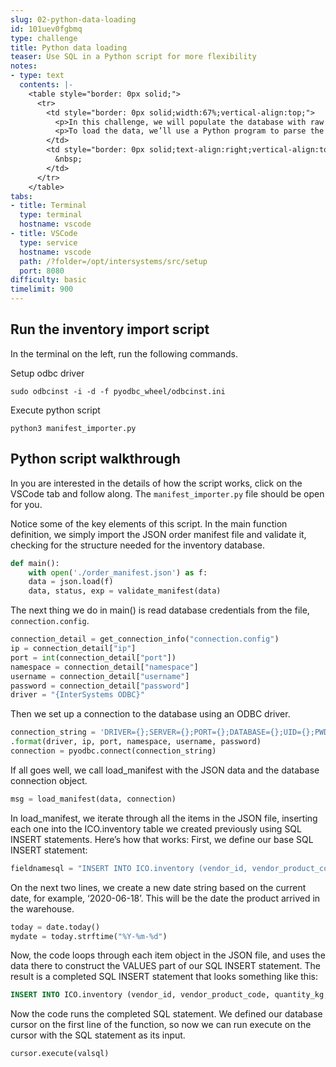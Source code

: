 ```yaml
---
slug: 02-python-data-loading
id: 101uev0fgbmq
type: challenge
title: Python data loading
teaser: Use SQL in a Python script for more flexibility
notes:
- type: text
  contents: |-
    <table style="border: 0px solid;">
      <tr>
        <td style="border: 0px solid;width:67%;vertical-align:top;">
          <p>In this challenge, we will populate the database with raw coffee bean orders, simulating shipments of raw beans from vendors around the world. Assume that all the shipments are consolidated in a single order manifest in JSON format.</p>
          <p>To load the data, we’ll use a Python program to parse the order manifest file and insert the deliveries into the database, also using SQL, but this time within Python.</p>
        </td>
        <td style="border: 0px solid;text-align:right;vertical-align:top;">
          &nbsp;
        </td>
      </tr>
    </table>
tabs:
- title: Terminal
  type: terminal
  hostname: vscode
- title: VSCode
  type: service
  hostname: vscode
  path: /?folder=/opt/intersystems/src/setup
  port: 8080
difficulty: basic
timelimit: 900
---
```

## Run the inventory import script

In the terminal on the left, run the following commands.

Setup odbc driver
```
sudo odbcinst -i -d -f pyodbc_wheel/odbcinst.ini
```

Execute python script
```
python3 manifest_importer.py
```

## Python script walkthrough

In you are interested in the details of how the script works, click on the VSCode tab and follow along. The <code>manifest_importer.py</code> file should be open for you.

Notice some of the key elements of this script. In the main function definition, we simply import the JSON order manifest file and validate it, checking for the structure needed for the inventory database.
```python
def main():
    with open('./order_manifest.json') as f:
    data = json.load(f)
    data, status, exp = validate_manifest(data)
```
The next thing we do in main() is read database credentials from the file, <code>connection.config</code>.
```python
connection_detail = get_connection_info("connection.config")
ip = connection_detail["ip"]
port = int(connection_detail["port"])
namespace = connection_detail["namespace"]
username = connection_detail["username"]
password = connection_detail["password"]
driver = "{InterSystems ODBC}"
```

Then we set up a connection to the database using an ODBC driver.
```python
connection_string = 'DRIVER={};SERVER={};PORT={};DATABASE={};UID={};PWD={}' \
.format(driver, ip, port, namespace, username, password)
connection = pyodbc.connect(connection_string)
```

If all goes well, we call load_manifest with the JSON data and the database connection object.
```python
msg = load_manifest(data, connection)
```

In load_manifest, we iterate through all the items in the JSON file, inserting each one into the ICO.inventory table we created previously using SQL INSERT statements. Here’s how that works: First, we define our base SQL INSERT statement:
```python
fieldnamesql = "INSERT INTO ICO.inventory (vendor_id, vendor_product_code, quantity_kg, date_arrival)"
```

On the next two lines, we create a new date string based on the current date, for example, ‘2020-06-18’. This will be the date the product arrived in the warehouse.
```python
today = date.today()
mydate = today.strftime("%Y-%m-%d")
```

Now, the code loops through each item object in the JSON file, and uses the data there to construct the VALUES part of our SQL INSERT statement. The result is a completed SQL INSERT statement that looks something like this:
```sql
INSERT INTO ICO.inventory (vendor_id, vendor_product_code, quantity_kg, date_arrival) VALUES (ETRADER, ETHIOPIA32, 200, ‘2020-06-18’)
```

Now the code runs the completed SQL statement. We defined our database cursor on the first line of the function, so now we can run execute on the cursor with the SQL statement as its input.
```python
cursor.execute(valsql)
```